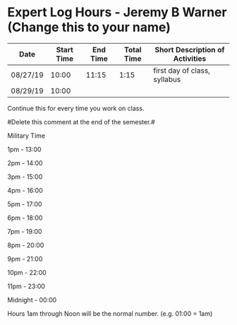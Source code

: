 # Expert Log Hours - Jeremy B Warner (Change this to your name)

| Date | Start Time | End Time | Total Time | Short Description of Activities |
|------|------------|----------|------------|---------------------------------|
| 08/27/19 | 10:00 | 11:15 | 1:15 | first day of class, syllabus |
| 08/29/19 | 10:00 |       |      |                              |

Continue this for every time you work on class.

#Delete this comment at the end of the semester.#

Military Time

1pm - 13:00

2pm - 14:00

3pm - 15:00

4pm - 16:00

5pm - 17:00

6pm - 18:00

7pm - 19:00

8pm - 20:00

9pm - 21:00

10pm - 22:00

11pm - 23:00

Midnight - 00:00

Hours 1am through Noon will be the normal number. (e.g. 01:00 = 1am)
